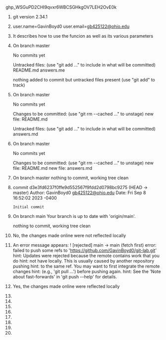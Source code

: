 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
1. git version 2.34.1
2. user.name=GavinBoyd0
   user.email=gb425122@ohio.edu
3. It describes how to use the funcion as well as its various parameters
4. On branch master
   
   No commits yet
   
   Untracked files:
     (use "git add <file>..." to include in what will be committed)
           README.md
           answers.me
   
   nothing added to commit but untracked files present (use "git add" to track)
5. On branch master
   
   No commits yet
   
   Changes to be committed:
     (use "git rm --cached <file>..." to unstage)
           new file:   README.md
   
   Untracked files:
     (use "git add <file>..." to include in what will be committed)
           answers.md
6. On branch master
   
   No commits yet
   
   Changes to be committed:
     (use "git rm --cached <file>..." to unstage)
           new file:   README.md
           new file:   answers.md
7. On branch master
   nothing to commit, working tree clean
8. commit d3e3fd6237f0ffe9d552567f9fdd2d0798bc9275 (HEAD -> master)
   Author: GavinBoyd0 <gb425122@ohio.edu>
   Date:   Fri Sep 8 16:52:02 2023 -0400
   
       Initial commit
9. On branch main
   Your branch is up to date with 'origin/main'.
   
   nothing to commit, working tree clean
10. No, the changes made online were not reflected locally
11. An error message appears:
! [rejected]        main -> main (fetch first)
error: failed to push some refs to 'https://github.com/GavinBoyd0/git-lab.git'
hint: Updates were rejected because the remote contains work that you do
hint: not have locally. This is usually caused by another repository pushing
hint: to the same ref. You may want to first integrate the remote changes
hint: (e.g., 'git pull ...') before pushing again.
hint: See the 'Note about fast-forwards' in 'git push --help' for details.
12. Yes, the changes made online were reflected locally
13. 
14. 
15. 
16. 
17. 
18. 
19. 
20. 
